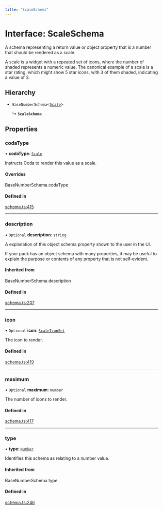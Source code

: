 ```yaml
---
title: "ScaleSchema"
---
```

# Interface: ScaleSchema

A schema representing a return value or object property that is a number that should
be rendered as a scale.

A scale is a widget with a repeated set of icons, where the number of shaded represents
a numeric value. The canonical example of a scale is a star rating, which might show
5 star icons, with 3 of them shaded, indicating a value of 3.

## Hierarchy

- `BaseNumberSchema`<[`Scale`](../enums/ValueHintType.md#scale)\>

  ↳ **`ScaleSchema`**

## Properties

### codaType

• **codaType**: [`Scale`](../enums/ValueHintType.md#scale)

Instructs Coda to render this value as a scale.

#### Overrides

BaseNumberSchema.codaType

#### Defined in

[schema.ts:415](https://github.com/coda/packs-sdk/blob/main/schema.ts#L415)

___

### description

• `Optional` **description**: `string`

A explanation of this object schema property shown to the user in the UI.

If your pack has an object schema with many properties, it may be useful to
explain the purpose or contents of any property that is not self-evident.

#### Inherited from

BaseNumberSchema.description

#### Defined in

[schema.ts:207](https://github.com/coda/packs-sdk/blob/main/schema.ts#L207)

___

### icon

• `Optional` **icon**: [`ScaleIconSet`](../enums/ScaleIconSet.md)

The icon to render.

#### Defined in

[schema.ts:419](https://github.com/coda/packs-sdk/blob/main/schema.ts#L419)

___

### maximum

• `Optional` **maximum**: `number`

The number of icons to render.

#### Defined in

[schema.ts:417](https://github.com/coda/packs-sdk/blob/main/schema.ts#L417)

___

### type

• **type**: [`Number`](../enums/ValueType.md#number)

Identifies this schema as relating to a number value.

#### Inherited from

BaseNumberSchema.type

#### Defined in

[schema.ts:246](https://github.com/coda/packs-sdk/blob/main/schema.ts#L246)
